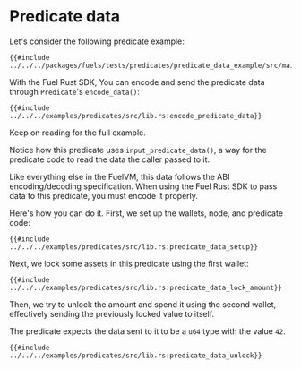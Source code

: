 # Predicate data

Let's consider the following predicate example:

```rust,ignore
{{#include ../../../packages/fuels/tests/predicates/predicate_data_example/src/main.sw}}
```

With the Fuel Rust SDK, You can encode and send the predicate data through `Predicate`'s `encode_data()`:

```rust,ignore
{{#include ../../../examples/predicates/src/lib.rs:encode_predicate_data}}
```

Keep on reading for the full example.

Notice how this predicate uses `input_predicate_data()`, a way for the predicate code to read the data the caller passed to it.

Like everything else in the FuelVM, this data follows the ABI encoding/decoding specification. When using the Fuel Rust SDK to pass data to this predicate, you must encode it properly.

Here's how you can do it. First, we set up the wallets, node, and predicate code:

```rust,ignore
{{#include ../../../examples/predicates/src/lib.rs:predicate_data_setup}}
```

Next, we lock some assets in this predicate using the first wallet:

```rust,ignore
{{#include ../../../examples/predicates/src/lib.rs:predicate_data_lock_amount}}
```

Then, we try to unlock the amount and spend it using the second wallet, effectively sending the previously locked value to itself.

The predicate expects the data sent to it to be a `u64` type with the value `42`.

```rust,ignore
{{#include ../../../examples/predicates/src/lib.rs:predicate_data_unlock}}
```
